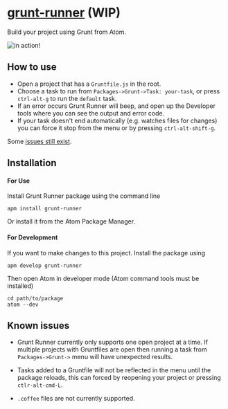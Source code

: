 [grunt-runner](https://atom.io/packages/grunt-runner) (WIP)
================

Build your project using Grunt from Atom.

![in action!](http://i.imgur.com/hGmS1C1.png)

## How to use

 * Open a project that has a `Gruntfile.js` in the root.
 * Choose a task to run from `Packages->Grunt->Task: your-task`, or press
 `ctrl-alt-g` to run the `default` task.
 * If an error occurs Grunt Runner will beep, and open up the Developer tools
 where you can see the output and error code.
 * If your task doesn't end automatically (e.g. watches files for changes) you
 can force it stop from the menu or by pressing `ctrl-alt-shift-g`.

Some [issues still exist](#known-issues).

## Installation

#### For Use
Install Grunt Runner package using the command line

    apm install grunt-runner

Or install it from the Atom Package Manager.

#### For Development
If you want to make changes to this project. Install the package using

    apm develop grunt-runner

Then open Atom in developer mode (Atom command tools must be installed)

    cd path/to/package
    atom --dev

## Known issues

 * Grunt Runner currently only supports one open project at a time. If
 multiple projects with Gruntfiles are open then running a task from
 `Packages->Grunt->` menu will have unexpected results.

 * Tasks added to a Gruntfile will not be reflected in the menu until
 the package reloads, this can forced by reopening your project or
 pressing `ctlr-alt-cmd-L`.

 * `.coffee` files are not currently supported.
